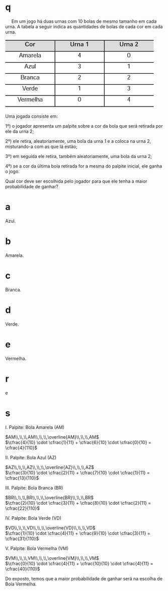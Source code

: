 # q
     Em um jogo há duas urnas com 10 bolas de mesmo tamanho em cada urna. A tabela a seguir indica as quantidades de bolas de cada cor em cada urna.

![](91386cb8-ee14-dff0-4c2b-923b093aac2c.png)

Uma jogada consiste em:

1º) o jogador apresenta um palpite sobre a cor da bola que será retirada por ele da urna 2;

2º) ele retira, aleatoriamente, uma bola da urna 1 e a coloca na urna 2, misturando-a com as que lá estão;

3º) em seguida ele retira, também aleatoriamente, uma bola da urna 2;

4º) se a cor da última bola retirada for a mesma do palpite inicial, ele ganha o jogo.

Qual cor deve ser escolhida pelo jogador para que ele tenha a maior probabilidade de ganhar?

# a
Azul.

# b
Amarela.

# c
Branca.

# d
Verde.

# e
Vermelha.

# r
e

# s
I. Palpite: Bola Amarela (AM)

$AM\\,\\,\\,AM\\,\\,\\,\overline{AM}\\,\\,\\,AM$\
$\cfrac{4}{10} \cdot \cfrac{1}{11} + \cfrac{6}{10} \cdot \cfrac{0}{10} = \cfrac{4}{110}$

II. Palpite: Bola Azul (AZ)

$AZ\\,\\,\\,AZ\\,\\,\\,\overline{AZ}\\,\\,\\,AZ$\
$\cfrac{3}{10} \cdot \cfrac{2}{11} + \cfrac{7}{10} \cdot \cfrac{1}{11} = \cfrac{13}{110}$

III. Palpite: Bola Branca (BR)

$BR\\,\\,\\,BR\\,\\,\\,\overline{BR}\\,\\,\\,BR$\
$\cfrac{2}{10} \cdot \cfrac{3}{11} + \cfrac{8}{10} \cdot \cfrac{2}{11} = \cfrac{22}{110}$

IV. Palpite: Bola Verde (VD)

$VD\\,\\,\\,VD\\,\\,\\,\overline{VD}\\,\\,\\,VD$\
$\cfrac{1}{10} \cdot \cfrac{4}{11} + \cfrac{9}{10} \cdot \cfrac{3}{11} = \cfrac{31}{110}$

V. Palpite: Bola Vermelha (VM)

$VM\\,\\,\\,VM\\,\\,\\,\overline{VM}\\,\\,\\,VM$\
$\cfrac{0}{10} \cdot \cfrac{4}{11} + \cfrac{10}{10} \cdot \cfrac{4}{11} = \cfrac{40}{110}$

Do exposto, temos que a maior probabilidade de ganhar será na escolha de Bola Vermelha.

